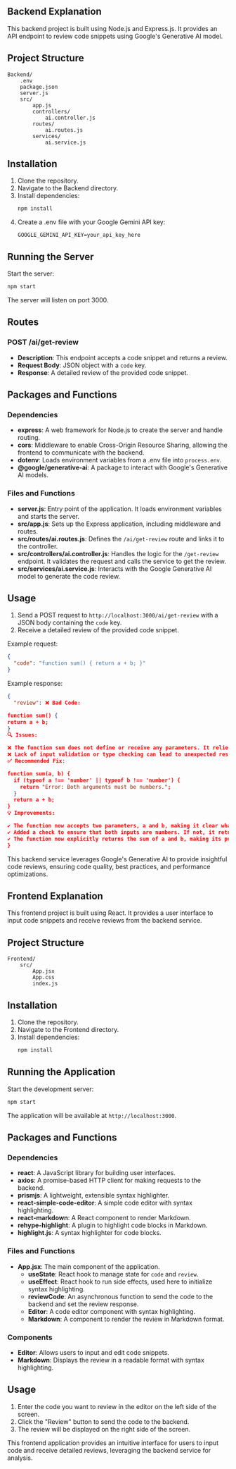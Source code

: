 ## Backend Explanation

This backend project is built using Node.js and Express.js. It provides an API endpoint to review code snippets using Google's Generative AI model.

## Project Structure

```
Backend/
    .env
    package.json
    server.js
    src/
        app.js
        controllers/
            ai.controller.js
        routes/
            ai.routes.js
        services/
            ai.service.js
```

## Installation

1. Clone the repository.
2. Navigate to the Backend directory.
3. Install dependencies:
   ```sh
   npm install
   ```
4. Create a .env file with your Google Gemini API key:
   ```properties
   GOOGLE_GEMINI_API_KEY=your_api_key_here
   ```

## Running the Server

Start the server:
```sh
npm start
```
The server will listen on port 3000.

## Routes

### POST /ai/get-review

- **Description**: This endpoint accepts a code snippet and returns a review.
- **Request Body**: JSON object with a `code` key.
- **Response**: A detailed review of the provided code snippet.

## Packages and Functions

### Dependencies

- **express**: A web framework for Node.js to create the server and handle routing.
- **cors**: Middleware to enable Cross-Origin Resource Sharing, allowing the frontend to communicate with the backend.
- **dotenv**: Loads environment variables from a .env file into `process.env`.
- **@google/generative-ai**: A package to interact with Google's Generative AI models.

### Files and Functions

- **server.js**: Entry point of the application. It loads environment variables and starts the server.
- **src/app.js**: Sets up the Express application, including middleware and routes.
- **src/routes/ai.routes.js**: Defines the `/ai/get-review` route and links it to the controller.
- **src/controllers/ai.controller.js**: Handles the logic for the `/get-review` endpoint. It validates the request and calls the service to get the review.
- **src/services/ai.service.js**: Interacts with the Google Generative AI model to generate the code review.

## Usage

1. Send a POST request to `http://localhost:3000/ai/get-review` with a JSON body containing the `code` key.
2. Receive a detailed review of the provided code snippet.

Example request:
```json
{
  "code": "function sum() { return a + b; }"
}
```

Example response:
```json
{
  "review": ❌ Bad Code:

function sum() { 
return a + b; 
}
🔍 Issues:

❌ The function sum does not define or receive any parameters. It relies on variables a and b being available in the scope where the function is defined, which makes the function unpredictable and prone to errors if a and b are not defined or have unexpected values.
❌ Lack of input validation or type checking can lead to unexpected results if a and b are not numbers.
✅ Recommended Fix:

function sum(a, b) {
  if (typeof a !== 'number' || typeof b !== 'number') {
    return "Error: Both arguments must be numbers.";
  }
  return a + b;
}
💡 Improvements:

✔ The function now accepts two parameters, a and b, making it clear what inputs it expects.
✔ Added a check to ensure that both inputs are numbers. If not, it returns an error message, providing basic input validation.
✔ The function now explicitly returns the sum of a and b, making its purpose clear.
}
```

This backend service leverages Google's Generative AI to provide insightful code reviews, ensuring code quality, best practices, and performance optimizations.

## Frontend Explanation

This frontend project is built using React. It provides a user interface to input code snippets and receive reviews from the backend service.

## Project Structure

```
Frontend/
    src/
        App.jsx
        App.css
        index.js
```

## Installation

1. Clone the repository.
2. Navigate to the Frontend directory.
3. Install dependencies:
   ```sh
   npm install
   ```

## Running the Application

Start the development server:
```sh
npm start
```
The application will be available at `http://localhost:3000`.

## Packages and Functions

### Dependencies

- **react**: A JavaScript library for building user interfaces.
- **axios**: A promise-based HTTP client for making requests to the backend.
- **prismjs**: A lightweight, extensible syntax highlighter.
- **react-simple-code-editor**: A simple code editor with syntax highlighting.
- **react-markdown**: A React component to render Markdown.
- **rehype-highlight**: A plugin to highlight code blocks in Markdown.
- **highlight.js**: A syntax highlighter for code blocks.

### Files and Functions

- **App.jsx**: The main component of the application.
  - **useState**: React hook to manage state for `code` and `review`.
  - **useEffect**: React hook to run side effects, used here to initialize syntax highlighting.
  - **reviewCode**: An asynchronous function to send the code to the backend and set the review response.
  - **Editor**: A code editor component with syntax highlighting.
  - **Markdown**: A component to render the review in Markdown format.

### Components

- **Editor**: Allows users to input and edit code snippets.
- **Markdown**: Displays the review in a readable format with syntax highlighting.

## Usage

1. Enter the code you want to review in the editor on the left side of the screen.
2. Click the "Review" button to send the code to the backend.
3. The review will be displayed on the right side of the screen.

This frontend application provides an intuitive interface for users to input code and receive detailed reviews, leveraging the backend service for analysis.